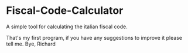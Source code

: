 # Fiscal-Code-Calculator
A simple tool for calculating the italian fiscal code.

That's my first program, if you have any suggestions to improve it please tell me.
Bye, 
Richard
